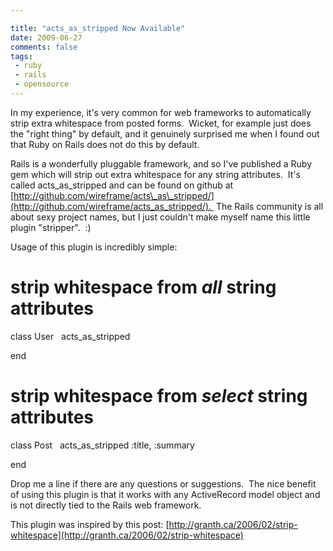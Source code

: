 ```yaml
---

title: "acts_as_stripped Now Available"
date: 2009-06-27
comments: false
tags:
 - ruby
 - rails
 - opensource
---
```


In my experience, it's very common for web frameworks to automatically strip extra whitespace from posted forms.  Wicket, for example just does the "right thing" by default, and it genuinely surprised me when I found out that Ruby on Rails does not do this by default.


Rails is a wonderfully pluggable framework, and so I've published a Ruby gem which will strip out extra whitespace for any string attributes.  It's called acts\_as\_stripped and can be found on github at [http://github.com/wireframe/acts\_as\_stripped/](http://github.com/wireframe/acts_as_stripped/).  The Rails community is all about sexy project names, but I just couldn't make myself name this little plugin "stripper".  :)


Usage of this plugin is incredibly simple:


# strip whitespace from *all* string attributes

class User   acts\_as\_stripped

end


# strip whitespace from *select* string attributes

class Post   acts\_as\_stripped :title, :summary

end

Drop me a line if there are any questions or suggestions.  The nice benefit of using this plugin is that it works with any ActiveRecord model object and is not directly tied to the Rails web framework. 

This plugin was inspired by this post: [http://granth.ca/2006/02/strip-whitespace](http://granth.ca/2006/02/strip-whitespace)



